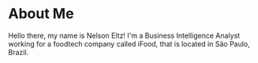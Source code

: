 ---
---

# About Me

Hello there, my name is Nelson Eltz! I'm a Business Intelligence Analyst working for a foodtech company called iFood, that is located in São Paulo, Brazil.
